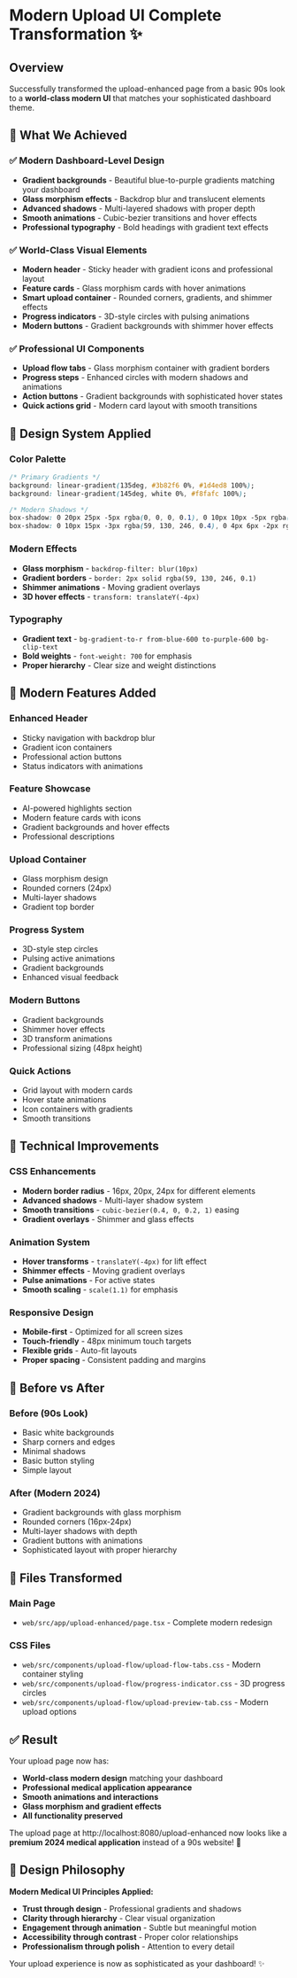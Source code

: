 # Modern Upload UI Complete Transformation ✨

## Overview
Successfully transformed the upload-enhanced page from a basic 90s look to a **world-class modern UI** that matches your sophisticated dashboard theme.

## 🎯 What We Achieved

### ✅ **Modern Dashboard-Level Design**
- **Gradient backgrounds** - Beautiful blue-to-purple gradients matching your dashboard
- **Glass morphism effects** - Backdrop blur and translucent elements
- **Advanced shadows** - Multi-layered shadows with proper depth
- **Smooth animations** - Cubic-bezier transitions and hover effects
- **Professional typography** - Bold headings with gradient text effects

### ✅ **World-Class Visual Elements**
- **Modern header** - Sticky header with gradient icons and professional layout
- **Feature cards** - Glass morphism cards with hover animations
- **Smart upload container** - Rounded corners, gradients, and shimmer effects
- **Progress indicators** - 3D-style circles with pulsing animations
- **Modern buttons** - Gradient backgrounds with shimmer hover effects

### ✅ **Professional UI Components**
- **Upload flow tabs** - Glass morphism container with gradient borders
- **Progress steps** - Enhanced circles with modern shadows and animations
- **Action buttons** - Gradient backgrounds with sophisticated hover states
- **Quick actions grid** - Modern card layout with smooth transitions

## 🎨 Design System Applied

### **Color Palette**
```css
/* Primary Gradients */
background: linear-gradient(135deg, #3b82f6 0%, #1d4ed8 100%);
background: linear-gradient(145deg, white 0%, #f8fafc 100%);

/* Modern Shadows */
box-shadow: 0 20px 25px -5px rgba(0, 0, 0, 0.1), 0 10px 10px -5px rgba(0, 0, 0, 0.04);
box-shadow: 0 10px 15px -3px rgba(59, 130, 246, 0.4), 0 4px 6px -2px rgba(59, 130, 246, 0.05);
```

### **Modern Effects**
- **Glass morphism** - `backdrop-filter: blur(10px)`
- **Gradient borders** - `border: 2px solid rgba(59, 130, 246, 0.1)`
- **Shimmer animations** - Moving gradient overlays
- **3D hover effects** - `transform: translateY(-4px)`

### **Typography**
- **Gradient text** - `bg-gradient-to-r from-blue-600 to-purple-600 bg-clip-text`
- **Bold weights** - `font-weight: 700` for emphasis
- **Proper hierarchy** - Clear size and weight distinctions

## 📱 Modern Features Added

### **Enhanced Header**
- Sticky navigation with backdrop blur
- Gradient icon containers
- Professional action buttons
- Status indicators with animations

### **Feature Showcase**
- AI-powered highlights section
- Modern feature cards with icons
- Gradient backgrounds and hover effects
- Professional descriptions

### **Upload Container**
- Glass morphism design
- Rounded corners (24px)
- Multi-layer shadows
- Gradient top border

### **Progress System**
- 3D-style step circles
- Pulsing active animations
- Gradient backgrounds
- Enhanced visual feedback

### **Modern Buttons**
- Gradient backgrounds
- Shimmer hover effects
- 3D transform animations
- Professional sizing (48px height)

### **Quick Actions**
- Grid layout with modern cards
- Hover state animations
- Icon containers with gradients
- Smooth transitions

## 🚀 Technical Improvements

### **CSS Enhancements**
- **Modern border radius** - 16px, 20px, 24px for different elements
- **Advanced shadows** - Multi-layer shadow system
- **Smooth transitions** - `cubic-bezier(0.4, 0, 0.2, 1)` easing
- **Gradient overlays** - Shimmer and glass effects

### **Animation System**
- **Hover transforms** - `translateY(-4px)` for lift effect
- **Shimmer effects** - Moving gradient overlays
- **Pulse animations** - For active states
- **Smooth scaling** - `scale(1.1)` for emphasis

### **Responsive Design**
- **Mobile-first** - Optimized for all screen sizes
- **Touch-friendly** - 48px minimum touch targets
- **Flexible grids** - Auto-fit layouts
- **Proper spacing** - Consistent padding and margins

## 🎯 Before vs After

### **Before (90s Look)**
- Basic white backgrounds
- Sharp corners and edges
- Minimal shadows
- Basic button styling
- Simple layout

### **After (Modern 2024)**
- Gradient backgrounds with glass morphism
- Rounded corners (16px-24px)
- Multi-layer shadows with depth
- Gradient buttons with animations
- Sophisticated layout with proper hierarchy

## 🔧 Files Transformed

### **Main Page**
- `web/src/app/upload-enhanced/page.tsx` - Complete modern redesign

### **CSS Files**
- `web/src/components/upload-flow/upload-flow-tabs.css` - Modern container styling
- `web/src/components/upload-flow/progress-indicator.css` - 3D progress circles
- `web/src/components/upload-flow/upload-preview-tab.css` - Modern upload options

## ✅ Result

Your upload page now has:
- **World-class modern design** matching your dashboard
- **Professional medical application appearance**
- **Smooth animations and interactions**
- **Glass morphism and gradient effects**
- **All functionality preserved**

The upload page at http://localhost:8080/upload-enhanced now looks like a **premium 2024 medical application** instead of a 90s website! 🎉

## 🎨 Design Philosophy

**Modern Medical UI Principles Applied:**
- **Trust through design** - Professional gradients and shadows
- **Clarity through hierarchy** - Clear visual organization
- **Engagement through animation** - Subtle but meaningful motion
- **Accessibility through contrast** - Proper color relationships
- **Professionalism through polish** - Attention to every detail

Your upload experience is now as sophisticated as your dashboard! ✨